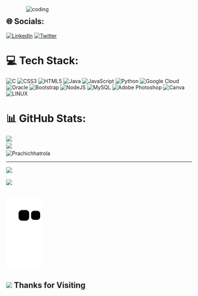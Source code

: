 <img align="right" alt="coding" width="450" src="https://i.pinimg.com/originals/e7/26/c7/e726c74ac081eed50feee1433d12c998.gif">   
  
## 🌐 Socials:       
[![LinkedIn](https://img.shields.io/badge/LinkedIn-%230077B5.svg?logo=linkedin&logoColor=white)](https://linkedin.com/in/prachi-chhatrola-192a59228) [![Twitter](https://img.shields.io/badge/Twitter-%231DA1F2.svg?logo=Twitter&logoColor=white)](https://twitter.com/ChhatrolaPrachi)
 
# 💻 Tech Stack:    
![C](https://img.shields.io/badge/c-%2300599C.svg?style=for-the-badge&logo=c&logoColor=white) ![CSS3](https://img.shields.io/badge/css3-%231572B6.svg?style=for-the-badge&logo=css3&logoColor=white) ![HTML5](https://img.shields.io/badge/html5-%23E34F26.svg?style=for-the-badge&logo=html5&logoColor=white) ![Java](https://img.shields.io/badge/java-%23ED8B00.svg?style=for-the-badge&logo=java&logoColor=white) ![JavaScript](https://img.shields.io/badge/javascript-%23323330.svg?style=for-the-badge&logo=javascript&logoColor=%23F7DF1E) ![Python](https://img.shields.io/badge/python-3670A0?style=for-the-badge&logo=python&logoColor=ffdd54) ![Google Cloud](https://img.shields.io/badge/Google%20Cloud-%234285F4.svg?style=for-the-badge&logo=google-cloud&logoColor=white) ![Oracle](https://img.shields.io/badge/Oracle-F80000?style=for-the-badge&logo=oracle&logoColor=white) ![Bootstrap](https://img.shields.io/badge/bootstrap-%23563D7C.svg?style=for-the-badge&logo=bootstrap&logoColor=white) ![NodeJS](https://img.shields.io/badge/node.js-6DA55F?style=for-the-badge&logo=node.js&logoColor=white) ![MySQL](https://img.shields.io/badge/mysql-%2300f.svg?style=for-the-badge&logo=mysql&logoColor=white) ![Adobe Photoshop](https://img.shields.io/badge/adobephotoshop-%2331A8FF.svg?style=for-the-badge&logo=adobephotoshop&logoColor=white) ![Canva](https://img.shields.io/badge/Canva-%2300C4CC.svg?style=for-the-badge&logo=Canva&logoColor=white) ![LINUX](https://img.shields.io/badge/Linux-FCC624?style=for-the-badge&logo=linux&logoColor=black)

# 📊 GitHub Stats:
![](https://github-readme-stats.vercel.app/api?username=Prachichhatrola&theme=blue-green&hide_border=false&include_all_commits=false&count_private=false)<br/>
![](https://github-readme-streak-stats.herokuapp.com/?user=Prachichhatrola&theme=blue-green&hide_border=false)<br/>
<img align="center" src="https://github-readme-stats.vercel.app/api/top-langs/?username=Prachichhatrola&langs_count=8&count_private=true&layout=compact&theme=react&hide_border=true&bg_color=0D1117" alt="Prachichhatrola" width="292px"/> </br>
    
---
[![](https://visitcount.itsvg.in/api?id=Prachichhatrola&icon=0&color=0)](https://visitcount.itsvg.in)


<img src="https://user-images.githubusercontent.com/74038190/212284158-e840e285-664b-44d7-b79b-e264b5e54825.gif" width="400">
<br><br>

![snake animation](https://github.com/Prachichhatrola/Prachichhatrola/blob/output/github-contribution-grid-snake2.svg)

## <img src="https://user-images.githubusercontent.com/74038190/216122041-518ac897-8d92-4c6b-9b3f-ca01dcaf38ee.png" width="25" /> Thanks for Visiting

